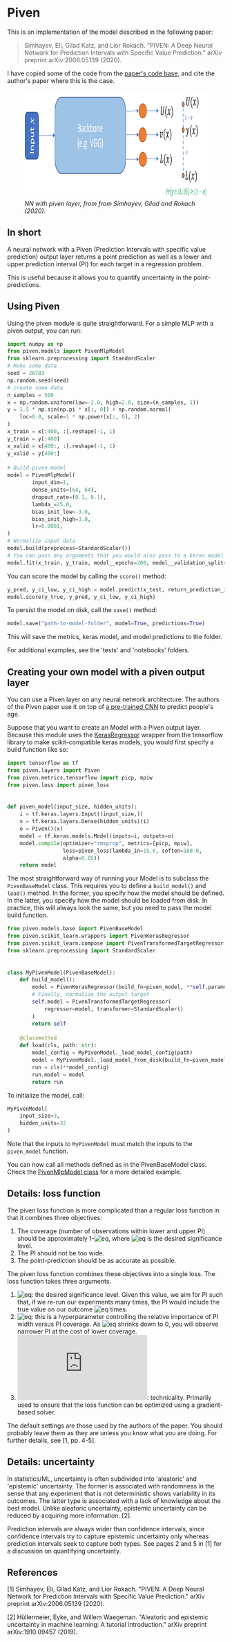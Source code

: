 # Piven

This is an implementation of the model described in the following paper:

> Simhayev, Eli, Gilad Katz, and Lior Rokach. "PIVEN: A Deep Neural Network for Prediction Intervals with Specific Value Prediction." arXiv preprint arXiv:2006.05139 (2020).

I have copied some of the code from the [paper's code base](https://github.com/elisim/piven), and cite the author's paper where this is the case.

<figure>
    <img src="https://github.com/elisim/piven/blob/master/piven_architecture.jpg" height=250 width=800>
    <figcaption>
        <i>NN with piven layer, from from Simhayev, Gilad and Rokach (2020).</i>
    </figcaption>
</figure>

## In short

A neural network with a Piven (Prediction Intervals with specific value prediction) output layer returns a point
prediction as well as a lower and upper prediction interval (PI) for each target in a regression problem. 

This is useful because it allows you to quantify uncertainty in the point-predictions.

## Using Piven

Using the piven module is quite straightforward. For a simple MLP with a piven output, you can run:

```python
import numpy as np
from piven.models import PivenMlpModel
from sklearn.preprocessing import StandardScaler
# Make some data
seed = 26783
np.random.seed(seed)
# create some data
n_samples = 500
x = np.random.uniform(low=-2.0, high=2.0, size=(n_samples, 1))
y = 1.5 * np.sin(np.pi * x[:, 0]) + np.random.normal(
    loc=0.0, scale=1 * np.power(x[:, 0], 2)
)
x_train = x[:400, :].reshape(-1, 1)
y_train = y[:400]
x_valid = x[400:, :].reshape(-1, 1)
y_valid = y[400:]

# Build piven model
model = PivenMlpModel(
        input_dim=1,
        dense_units=(64, 64),
        dropout_rate=(0.1, 0.1),
        lambda_=25.0,
        bias_init_low=-3.0,
        bias_init_high=3.0,
        lr=0.0001,
)
# Normalize input data
model.build(preprocess=StandardScaler())
# You can pass any arguments that you would also pass to a keras model
model.fit(x_train, y_train, model__epochs=200, model__validation_split=.2)
```

You can score the model by calling the `score()` method:

```python
y_pred, y_ci_low, y_ci_high = model.predict(x_test, return_prediction_intervals=True)
model.score(y_true, y_pred, y_ci_low, y_ci_high)
```

To persist the model on disk, call the `save()` method:

```python
model.save("path-to-model-folder", model=True, predictions=True)
```

This will save the metrics, keras model, and model predictions to the folder.

For additional examples, see the 'tests' and 'notebooks' folders.

## Creating your own model with a piven output layer

You can use a Piven layer on any neural network architecture. The authors of the Piven paper use it on top of
[a pre-trained CNN](https://github.com/elisim/piven/blob/master/imdb/main.py) to predict people's age.

Suppose that you want to create an Model with a Piven output layer. Because this module uses the 
[KerasRegressor](https://www.tensorflow.org/api_docs/python/tf/keras/wrappers/scikit_learn/KerasRegressor)  wrapper 
from the tensorflow library to make scikit-compatible keras models, you would first specify a build
function like so:

```python
import tensorflow as tf
from piven.layers import Piven
from piven.metrics.tensorflow import picp, mpiw
from piven.loss import piven_loss


def piven_model(input_size, hidden_units):
    i = tf.keras.layers.Input((input_size,))
    x = tf.keras.layers.Dense(hidden_units)(i)
    o = Piven()(x)
    model = tf.keras.models.Model(inputs=i, outputs=o)
    model.compile(optimizer="rmsprop", metrics=[picp, mpiw], 
                  loss=piven_loss(lambda_in=15.0, soften=160.0, 
                  alpha=0.05))
    return model
```

The most straightforward way of running your Model is to subclass the `PivenBaseModel` class. This requires you
to define a `build_model()` and `load()` method. In the former, you specify how the model should be defined. In the latter,
you specify how the model should be loaded from disk. In practice, this will always look the same, but you need to pass the
model build function.

```python
from piven.models.base import PivenBaseModel
from piven.scikit_learn.wrappers import PivenKerasRegressor
from piven.scikit_learn.compose import PivenTransformedTargetRegressor
from sklearn.preprocessing import StandardScaler


class MyPivenModel(PivenBaseModel):
    def build_model():
        model = PivenKerasRegressor(build_fn=piven_model, **self.params)
        # Finally, normalize the output target
        self.model = PivenTransformedTargetRegressor(
            regressor=model, transformer=StandardScaler()
        )
        return self

    @classmethod
    def load(cls, path: str):
        model_config = MyPivenModel._load_model_config(path)
        model = MyPivenModel._load_model_from_disk(build_fn=piven_model, path)
        run = cls(**model_config)
        run.model = model
        return run
```

To initialize the model, call:

```python
MyPivenModel(
    input_size=3,
    hidden_units=32
)
```

Note that the inputs to `MyPivenModel` must match the inputs to the `piven_model` function.

You can now call all methods defined as in the PivenBaseModel class. Check the 
[PivenMlpModel class](https://gitlab.com/jasperginn/piven.py/-/blob/dev/src/piven/Models/mlp_regressor.py)
for a more detailed example.

## Details: loss function

The piven loss function is more complicated than a regular loss function in that it combines three objectives:

1. The coverage (number of observations within lower and upper PI) should be approximately 
1-![eq](https://latex.codecogs.com/gif.latex?\alpha), where ![eq](https://latex.codecogs.com/gif.latex?\alpha) 
is the desired significance level.
2. The PI should not be too wide.
3. The point-prediction should be as accurate as possible.

The piven loss function combines these objectives into a single loss. The loss function takes three arguments.

1. ![eq](https://latex.codecogs.com/gif.latex?\alpha): the desired significance level. Given this value, we aim for PI 
such that, if we re-run our experiments many times, the PI would include the true value on our outcome 
 ![eq](https://latex.codecogs.com/gif.latex?(1-\alpha)&space;*&space;100) times.
2. ![eq](https://latex.codecogs.com/gif.latex?\lambda): this is a hyperparameter controlling the relative importance 
of PI width versus PI coverage. As ![eq](https://latex.codecogs.com/gif.latex?\lambda) shrinks down to 0, you will 
observe narrower PI at the cost of lower coverage.
3. ![eq](https://latex.codecogs.com/gif.latex?s): technicality. Primarily used to ensure that the loss function can 
be optimized using a gradient-based solver.

The default settings are those used by the authors of the paper. You should probably leave them as they are unless you
know what you are doing. For further details, see [1, pp. 4-5].

## Details: uncertainty

In statistics/ML, uncertainty is often subdivided into 'aleatoric' and 'epistemic' uncertainty. The former is associated
with randomness in the sense that any experiment that is not deterministic shows variability in its outcomes. The latter
type is associated with a lack of knowledge about the best model. Unlike aleatoric uncertainty, epistemic uncertainty 
can be reduced by acquiring more information. [2].

Prediction intervals are always wider than confidence intervals, since confidence intervals try to capture epistemic
uncertainty only whereas prediction intervals seek to capture both types. See pages 2 and 5 in [1] for a discussion
on quantifying uncertainty.

## References

[1] Simhayev, Eli, Gilad Katz, and Lior Rokach. "PIVEN: A Deep Neural Network for Prediction Intervals with Specific Value Prediction." arXiv preprint arXiv:2006.05139 (2020).

[2] Hüllermeier, Eyke, and Willem Waegeman. "Aleatoric and epistemic uncertainty in machine learning: A tutorial introduction." arXiv preprint arXiv:1910.09457 (2019).
 

